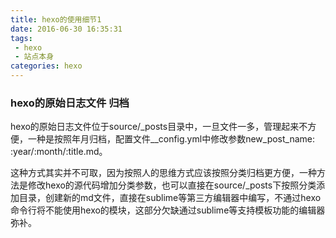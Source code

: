 ```yaml
---
title: hexo的使用细节1
date: 2016-06-30 16:35:31
tags:
 - hexo
 - 站点本身
categories: hexo
---
```


### hexo的原始日志文件 归档

hexo的原始日志文件位于source/_posts目录中，一旦文件一多，管理起来不方便，一种是按照年月归档，配置文件__config.yml中修改参数new_post_name: :year/:month/:title.md。

这种方式其实并不可取，因为按照人的思维方式应该按照分类归档更方便，一种方法是修改hexo的源代码增加分类参数，也可以直接在source/_posts下按照分类添加目录，创建新的md文件，直接在sublime等第三方编辑器中编写，不通过hexo命令行将不能使用hexo的模块，这部分欠缺通过sublime等支持模板功能的编辑器弥补。